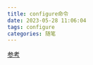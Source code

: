 ```yaml
---
title: configure命令
date: 2023-05-28 11:06:04
tags: configure
categories: 随笔
---
```


[参考](https://blog.csdn.net/qq_40941932/article/details/109992151)
